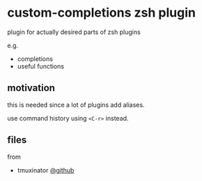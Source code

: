 # custom-completions zsh plugin

plugin for actually desired parts of zsh plugins

e.g.

- completions
- useful functions

## motivation

this is needed since a lot of plugins add aliases.

use command history using `<C-r>` instead.

## files

from

- tmuxinator [@github](https://github.com/robbyrussell/oh-my-zsh/tree/master/plugins/tmuxinator)
